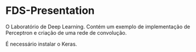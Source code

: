 # FDS-Presentation

O Laboratório de Deep Learning. Contém um exemplo de
implementação de Perceptron e criação de uma rede de convolução.

É necessário instalar o Keras.

